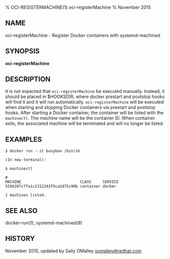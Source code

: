 % OCI-REGISTERMACHINE(1) oci-registerMachine
% November 2015
## NAME
oci-registerMachine - Register Docker containers with systemd-machined

## SYNOPSIS

**oci-registerMachine**

## DESCRIPTION

It is not expected that `oci-registerMachine` be executed manually.  Instead, it should be placed in $HOOKSDIR, where docker prestart and poststop hooks will find it and it will run automatically.
`oci-registerMachine` will be executed when starting and stopping Docker containers
via prestart and poststop hooks.  After starting a Docker container, the container 
will be listed with the `machinectl`.  The machine name will be the container ID.
When container exits, the associated machine will be terminated and will no longer be listed.


## EXAMPLES

	$ docker run --it busybox /bin/sh

	(In new terminal):
	
	$ machinectl


```
#
MACHINE                          CLASS     SERVICE
5556287c7fa1c2312243f5ca2d75c90b container docker 

1 machines listed.

``` 

## SEE ALSO

docker-run(1), systemd-machined(8)

## HISTORY
November 2015, updated by Sally OMalley <somalley@redhat.com>
